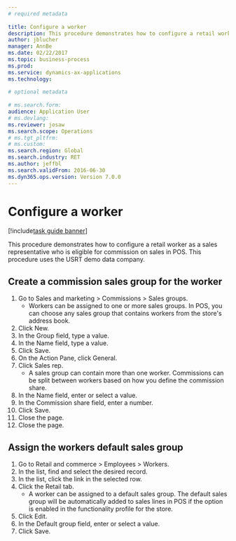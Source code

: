 ```yaml
--- 
# required metadata 
 
title: Configure a worker
description: This procedure demonstrates how to configure a retail worker as a sales representative who is eligible for commission on sales in POS. 
author: jblucher
manager: AnnBe 
ms.date: 02/22/2017
ms.topic: business-process 
ms.prod:  
ms.service: dynamics-ax-applications 
ms.technology:  
 
# optional metadata 
 
# ms.search.form:   
audience: Application User 
# ms.devlang:  
ms.reviewer: josaw
ms.search.scope: Operations 
# ms.tgt_pltfrm:  
# ms.custom:  
ms.search.region: Global
ms.search.industry: RET
ms.author: jeffbl
ms.search.validFrom: 2016-06-30 
ms.dyn365.ops.version: Version 7.0.0 
---
```

# Configure a worker

[!include[task guide banner](../includes/task-guide-banner.md)]

This procedure demonstrates how to configure a retail worker as a sales representative who is eligible for commission on sales in POS. This procedure uses the USRT demo data company.


## Create a commission sales group for the worker
1. Go to Sales and marketing > Commissions > Sales groups.
    * Workers can be assigned to one or more sales groups. In POS, you can choose any sales group that contains workers from the store's address book.  
2. Click New.
3. In the Group field, type a value.
4. In the Name field, type a value.
5. Click Save.
6. On the Action Pane, click General.
7. Click Sales rep.
    * A sales group can contain more than one worker. Commissions can be split between workers based on how you define the commission share.  
8. In the Name field, enter or select a value.
9. In the Commission share field, enter a number.
10. Click Save.
11. Close the page.
12. Close the page.

## Assign the workers default sales group
1. Go to Retail and commerce > Employees > Workers.
2. In the list, find and select the desired record.
3. In the list, click the link in the selected row.
4. Click the Retail tab.
    * A worker can be assigned to a default sales group. The default sales group will be automatically added to sales lines in POS if the option is enabled in the functionality profile for the store.  
5. Click Edit.
6. In the Default group field, enter or select a value.
7. Click Save.

